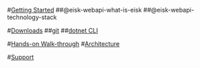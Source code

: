 #[Getting Started](xref:eisk-webapi-get-started)
##@eisk-webapi-what-is-eisk
##@eisk-webapi-technology-stack

#[Downloads](@eisk-webapi-downloads)
##[git](xref:eisk-webapi-download-options-git)
##[dotnet CLI](@eisk-webapi-download-options-dotnet-new)

#[Hands-on Walk-through](xref:eisk-webapi-handson-walkthrough-create-service-api)
#[Architecture](@eisk-webapi-logical-layers)

#[Support](@eisk-support-index)

